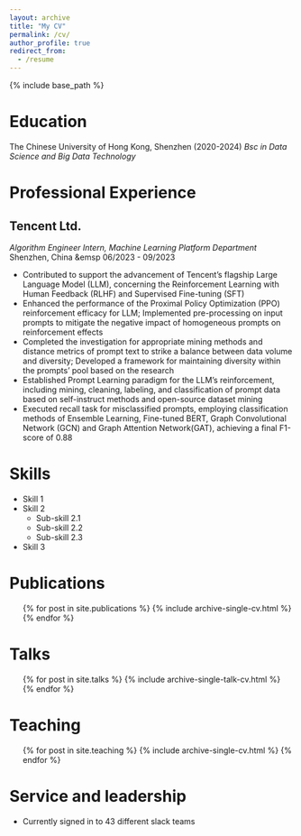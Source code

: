 ```yaml
---
layout: archive
title: "My CV"
permalink: /cv/
author_profile: true
redirect_from:
  - /resume
---
```


{% include base_path %}

# Education
The Chinese University of Hong Kong, Shenzhen (2020-2024)
  _Bsc in Data Science and Big Data Technology_


# Professional Experience
## Tencent Ltd.                                                   
_Algorithm Engineer Intern, Machine Learning Platform Department_      
 Shenzhen, China &emsp   06/2023 - 09/2023       
* Contributed to support the advancement of Tencent’s flagship Large Language Model (LLM), concerning the Reinforcement Learning with Human Feedback (RLHF) and Supervised Fine-tuning (SFT)
* Enhanced the performance of the Proximal Policy Optimization (PPO) reinforcement efficacy for LLM; Implemented pre-processing on input prompts to mitigate the negative impact of homogeneous prompts on reinforcement effects
* Completed the investigation for appropriate mining methods and distance metrics of prompt text to strike a balance between data volume and diversity; Developed a framework for maintaining diversity within the prompts’ pool based on the research
* Established Prompt Learning paradigm for the LLM’s reinforcement, including mining, cleaning, labeling, and classification of prompt data based on self-instruct methods and open-source dataset mining
* Executed recall task for misclassified prompts, employing classification methods of Ensemble Learning, Fine-tuned BERT, Graph Convolutional Network (GCN) and Graph Attention Network(GAT), achieving a final F1-score of 0.88




  
Skills
======
* Skill 1
* Skill 2
  * Sub-skill 2.1
  * Sub-skill 2.2
  * Sub-skill 2.3
* Skill 3

Publications
======
  <ul>{% for post in site.publications %}
    {% include archive-single-cv.html %}
  {% endfor %}</ul>
  
Talks
======
  <ul>{% for post in site.talks %}
    {% include archive-single-talk-cv.html %}
  {% endfor %}</ul>
  
Teaching
======
  <ul>{% for post in site.teaching %}
    {% include archive-single-cv.html %}
  {% endfor %}</ul>
  
Service and leadership
======
* Currently signed in to 43 different slack teams
